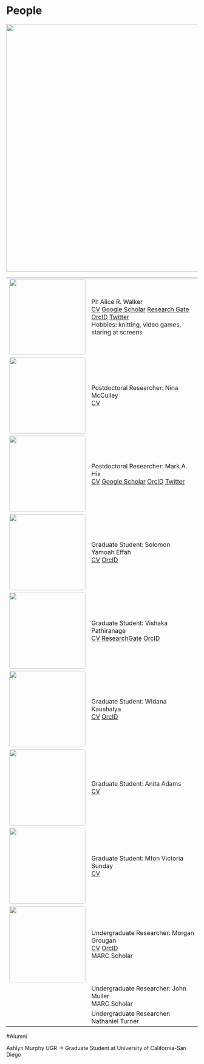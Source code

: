 # People

<image src="/images/GroupPhoto2023_Vishaka.jpg" onmouseover="image.src='/images/group_silly.jpg'" onmouseout="image.src='/images/group_molecule.jpg" style="width: 650px">

<table>
<tr>
  <td width="25%">
  <center>
  <image src="/images/arw_profile_pic.jpg" position="center" style="border-radius: 4px; width: 200px">
  </center>
  </td>
  <td>
  PI: Alice R. Walker <br>
  <a href="/pdf/alicerwalker_cv_2022.pdf">CV</a> 
  <a href="https://scholar.google.com/citations?user=2tmkmrkAAAAJ&hl=en">Google Scholar</a>
  <a href="https://www.researchgate.net/profile/Alice-Walker-12">Research Gate</a>
  <a href="https://orcid.org/0000-0002-8617-3425">OrcID</a>
  <a href="https://twitter.com/arwalker_on_gpu">Twitter</a>
  <br>
  Hobbies: knitting, video games, staring at screens
  </td>
</tr>
<tr>
  <td width="25%">
  <center>
  <image src="/images/nina_profile.jpg" position="center"  style="border-radius: 4px; width: 200px">
  </center>
  </td>
  <td>
  Postdoctoral Researcher: Nina McCulley <br>
  <a href="/pdf/nina_cv_2022.pdf">CV</a>
  </td>
</tr>
<tr>
  <td width="25%">
  <center>
  <image src="/images/mark_profile.jpg" position="center"  style="border-radius: 4px; width: 200px">
  </center>
  </td>
  <td>
  Postdoctoral Researcher: Mark A. Hix <br>
  <a href="/pdf/mark_cv_2022.pdf">CV</a>
  <a href="https://scholar.google.com/citations?user=2Z6mLZEAAAAJ&hl=en">Google Scholar</a>
  <a href="https://orcid.org/0000-0003-3371-0116">OrcID</a>
  <a href="https://twitter.com/markahix">Twitter</a>
  </td>
</tr>
<tr>
  <td width="25%">
  <center>
  <image src="/images/solomon_profile.jpg" position="center"  style="border-radius: 4px; width: 200px">
  </center>
  </td>
  <td>
  Graduate Student: Solomon Yamoah Effah <br>
  <a href="/pdf/solomon_cv_2023.pdf">CV</a>
  <a href="https://orcid.org/0000-0003-1342-8148">OrcID</a>
  </td>
</tr>
<tr>
  <td width="25%">
  <center>
  <image src="/images/vishaka_profile.jpg" position="center"  style="border-radius: 4px; width: 200px">
  </center>
  </td>
  <td>
  Graduate Student: Vishaka Pathiranage<br>
  <a href="/pdf/vishaka_cv_2023.pdf">CV</a>
  <a href="https://www.researchgate.net/profile/Vishaka-Pathiranage">ResearchGate</a>
 <a href="https://orcid.org/0000-0002-0432-8973">OrcID</a>
  </td>
</tr>
<tr>
  <td width="25%">
  <center>
  <image src="/images/widana_profile.jpg" position="center"  style="border-radius: 4px; width: 200px">
  </center>
  </td>
  <td>
  Graduate Student: Widana Kaushalya <br>
  <a href="/pdf/widana_cv_2021.pdf">CV</a>
  <a href="https://orcid.org/0000-0002-5351-9952">OrcID</a>
  </td>
</tr>

<tr>
<td width="25%">
  <center>
  <image src="/images/anita_profile.jpg" position="center"  style="border-radius: 4px; width: 200px">
  </center>
  </td>
  <td>
  Graduate Student: Anita Adams <br>
  <a href="/pdf/annie_cv_2023.pdf">CV</a>
  
  </td>
</tr>
<tr>
<td width="25%">
  <center>
  <image src="/images/victoria_profile.jpg" position="center"  style="border-radius: 4px; width: 200px">
  </center>
  </td>
  <td>
  Graduate Student: Mfon Victoria Sunday <br>
  <a href="/pdf/victoria_cv_2023.pdf">CV</a>
  </td>
</tr>
<tr>
  <td width="25%">
  <center>
  <image src="/images/morgan_profile.jpg" position="center"  style="border-radius: 4px; width: 200px">
  </center>
  </td>
  <td>
  Undergraduate Researcher: Morgan Grougan <br>
  <a href="/pdf/morgan_cv_2022.pdf">CV</a>
  <a href="https://orcid.org/0009-0007-2446-030X">OrcID</a><br>
  MARC Scholar
  </td>
</tr>
<tr>
<td width="25%">
  </td>
  <td>
  Undergraduate Researcher: John Muller <br>
  MARC Scholar
  </td>
</tr>
<tr>
  <td width="25%">
  </td>
  <td>
  Undergraduate Researcher: Nathaniel Turner <br>
  </td>
</tr>
</table>

#Alumni

Ashlyn Murphy UGR -> Graduate Student at University of California-San Diego

